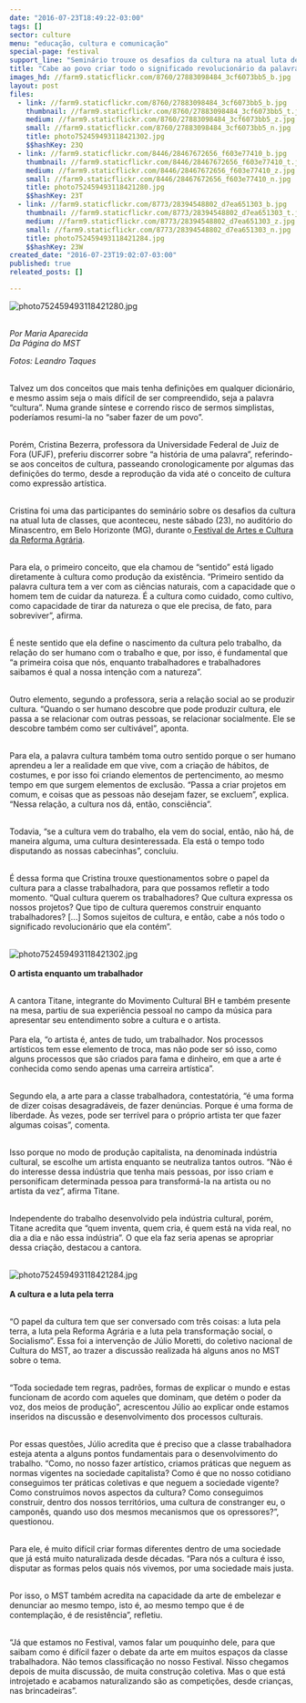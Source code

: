```yaml
---
date: "2016-07-23T18:49:22-03:00"
tags: []
sector: culture
menu: "educação, cultura e comunicação"
special-page: festival
support_line: "Seminário trouxe os desafios da cultura na atual luta de classes, durante o Festival de Artes e Cultura da Reforma Agrária."
title: "Cabe ao povo criar todo o significado revolucionário da palavra ‘Cultura’, afirmam debatedores"
images_hd: //farm9.staticflickr.com/8760/27883098484_3cf6073bb5_b.jpg
layout: post
files:
  - link: //farm9.staticflickr.com/8760/27883098484_3cf6073bb5_b.jpg
    thumbnail: //farm9.staticflickr.com/8760/27883098484_3cf6073bb5_t.jpg
    medium: //farm9.staticflickr.com/8760/27883098484_3cf6073bb5_z.jpg
    small: //farm9.staticflickr.com/8760/27883098484_3cf6073bb5_n.jpg
    title: photo752459493118421302.jpg
    $$hashKey: 23Q
  - link: //farm9.staticflickr.com/8446/28467672656_f603e77410_b.jpg
    thumbnail: //farm9.staticflickr.com/8446/28467672656_f603e77410_t.jpg
    medium: //farm9.staticflickr.com/8446/28467672656_f603e77410_z.jpg
    small: //farm9.staticflickr.com/8446/28467672656_f603e77410_n.jpg
    title: photo752459493118421280.jpg
    $$hashKey: 23T
  - link: //farm9.staticflickr.com/8773/28394548802_d7ea651303_b.jpg
    thumbnail: //farm9.staticflickr.com/8773/28394548802_d7ea651303_t.jpg
    medium: //farm9.staticflickr.com/8773/28394548802_d7ea651303_z.jpg
    small: //farm9.staticflickr.com/8773/28394548802_d7ea651303_n.jpg
    title: photo752459493118421284.jpg
    $$hashKey: 23W
created_date: "2016-07-23T19:02:07-03:00"
published: true
releated_posts: []

---
```

<p><img alt="photo752459493118421280.jpg" src="//farm9.staticflickr.com/8446/28467672656_f603e77410_b.jpg" /></p>

<p><br />
<em>Por Maria Aparecida<br />
Da P&aacute;gina do MST</em></p>

<p><em>Fotos: Leandro Taques</em></p>

<p><br />
Talvez um dos conceitos que mais tenha defini&ccedil;&otilde;es em qualquer dicion&aacute;rio, e mesmo assim seja o mais dif&iacute;cil de ser compreendido, seja a palavra &ldquo;cultura&rdquo;. Numa grande s&iacute;ntese e correndo risco de sermos simplistas, poder&iacute;amos resumi-la&nbsp;no &ldquo;saber fazer de um povo&rdquo;.&nbsp;</p>

<p><br />
Por&eacute;m,&nbsp;Cristina Bezerra, professora da Universidade Federal de Juiz de Fora (UFJF), preferiu&nbsp;discorrer sobre &ldquo;a hist&oacute;ria de uma palavra&rdquo;, referindo-se&nbsp;aos conceitos de cultura, passeando cronologicamente por algumas das defini&ccedil;&otilde;es do termo, desde a reprodu&ccedil;&atilde;o da vida at&eacute; o conceito de cultura como express&atilde;o art&iacute;stica.</p>

<p><br />
Cristina foi uma das participantes do semin&aacute;rio sobre os desafios da cultura na atual luta de classes, que aconteceu, neste s&aacute;bado (23), no audit&oacute;rio do Minascentro, em Belo Horizonte (MG), durante o<a href="http://www.mst.org.br/festival-da-reforma-agraria/" target="_blank"> Festival de Artes e Cultura da Reforma Agr&aacute;ria</a>.</p>

<p><br />
Para ela, o primeiro conceito, que ela chamou de &ldquo;sentido&rdquo; est&aacute; ligado diretamente &agrave; cultura como produ&ccedil;&atilde;o da exist&ecirc;ncia. &ldquo;Primeiro sentido da palavra cultura tem a ver com as ci&ecirc;ncias naturais, com a capacidade que o homem tem de cuidar da natureza. &Eacute; a cultura como cuidado, como cultivo, como capacidade de tirar da natureza o que ele precisa, de fato, para sobreviver&rdquo;, afirma.</p>

<p><br />
&Eacute; neste sentido que ela define o nascimento da cultura pelo trabalho, da rela&ccedil;&atilde;o do ser humano com o trabalho e que, por isso, &eacute; fundamental que &ldquo;a primeira coisa que n&oacute;s, enquanto trabalhadores e trabalhadores saibamos &eacute; qual a nossa inten&ccedil;&atilde;o com a natureza&rdquo;.</p>

<p><br />
Outro elemento, segundo a professora, seria a rela&ccedil;&atilde;o social ao se produzir cultura. &ldquo;Quando o ser humano descobre que pode produzir cultura, ele passa a se relacionar com outras pessoas, se relacionar socialmente.&nbsp;Ele se descobre tamb&eacute;m como ser cultiv&aacute;vel&rdquo;, aponta.</p>

<p><br />
Para ela, a palavra cultura tamb&eacute;m toma outro sentido porque o ser humano aprendeu a ler a realidade em que vive, com a cria&ccedil;&atilde;o de h&aacute;bitos, de costumes, e por isso foi criando elementos de pertencimento, ao mesmo tempo em que surgem elementos de exclus&atilde;o. &ldquo;Passa a criar projetos em comum, e coisas que as pessoas n&atilde;o desejam fazer, se excluem&rdquo;, explica. &ldquo;Nessa rela&ccedil;&atilde;o, a cultura nos d&aacute;, ent&atilde;o, consci&ecirc;ncia&rdquo;.</p>

<p><br />
Todavia, &ldquo;se a cultura vem do trabalho, ela vem do social, ent&atilde;o, n&atilde;o h&aacute;, de maneira alguma, uma cultura desinteressada. Ela est&aacute; o tempo todo disputando as nossas cabecinhas&rdquo;, concluiu.&nbsp;</p>

<p><br />
&Eacute; dessa forma que Cristina trouxe questionamentos sobre o papel da cultura para a classe trabalhadora, para que possamos refletir a todo momento. &ldquo;Qual cultura querem os trabalhadores? Que cultura expressa os nossos projetos? Que tipo de cultura queremos construir enquanto trabalhadores? [...] Somos sujeitos de cultura, e ent&atilde;o, cabe a n&oacute;s todo o significado revolucion&aacute;rio que ela cont&eacute;m&rdquo;.<br />
&nbsp;</p>

<p><img alt="photo752459493118421302.jpg" src="//farm9.staticflickr.com/8760/27883098484_3cf6073bb5_b.jpg" /><br />
<br />
<strong>O artista enquanto um trabalhador</strong></p>

<p><br />
A cantora Titane, integrante do Movimento Cultural BH e tamb&eacute;m presente na mesa, partiu de sua experi&ecirc;ncia pessoal no campo da m&uacute;sica para apresentar seu entendimento sobre a cultura e o artista.&nbsp;<br />
<br />
Para ela, &ldquo;o artista &eacute;, antes de tudo, um trabalhador. Nos processos art&iacute;sticos tem esse elemento de troca, mas n&atilde;o pode ser s&oacute; isso, como alguns processos que s&atilde;o criados para fama e dinheiro, em que a arte &eacute; conhecida como sendo apenas uma carreira art&iacute;stica&rdquo;.</p>

<p><br />
Segundo ela, a arte para a classe trabalhadora, contestat&oacute;ria, &ldquo;&eacute; uma forma de dizer coisas desagrad&aacute;veis, de fazer den&uacute;ncias. Porque &eacute; uma forma de liberdade. &Agrave;s vezes, pode ser terr&iacute;vel para o pr&oacute;prio artista ter que fazer algumas coisas&rdquo;, comenta.</p>

<p><br />
Isso porque no modo de produ&ccedil;&atilde;o capitalista, na denominada ind&uacute;stria cultural, se escolhe um artista enquanto se neutraliza tantos outros. &ldquo;N&atilde;o &eacute; do interesse dessa ind&uacute;stria que tenha mais pessoas, por isso criam e personificam determinada pessoa para transform&aacute;-la na artista ou no artista da vez&rdquo;, afirma Titane.&nbsp;</p>

<p><br />
Independente do trabalho desenvolvido pela ind&uacute;stria cultural, por&eacute;m, Titane acredita que &ldquo;quem inventa, quem cria, &eacute; quem est&aacute; na vida real, no dia a dia e n&atilde;o essa ind&uacute;stria&rdquo;. O que ela faz seria apenas se apropriar dessa cria&ccedil;&atilde;o, destacou a cantora.<br />
&nbsp;</p>

<p><img alt="photo752459493118421284.jpg" src="//farm9.staticflickr.com/8773/28394548802_d7ea651303_b.jpg" /><br />
<br />
<strong>A cultura e a luta pela terra</strong></p>

<p><br />
&ldquo;O papel da cultura tem que ser conversado com tr&ecirc;s coisas: a luta pela terra, a luta pela Reforma Agr&aacute;ria e a luta pela transforma&ccedil;&atilde;o social, o Socialismo&rdquo;. Essa foi a interven&ccedil;&atilde;o de J&uacute;lio Moretti, do coletivo nacional de Cultura do MST, ao trazer a discuss&atilde;o realizada h&aacute; alguns anos no MST sobre o tema.&nbsp;</p>

<p><br />
&ldquo;Toda sociedade tem regras, padr&otilde;es, formas de explicar o mundo e estas funcionam de acordo com aqueles que dominam, que det&eacute;m o poder da voz, dos meios de produ&ccedil;&atilde;o&rdquo;, acrescentou J&uacute;lio ao explicar onde estamos inseridos na discuss&atilde;o e desenvolvimento dos processos culturais.</p>

<p><br />
Por essas quest&otilde;es, J&uacute;lio acredita que &eacute; preciso que a classe trabalhadora esteja atenta a alguns pontos fundamentais para o desenvolvimento do trabalho. &ldquo;Como, no nosso fazer art&iacute;stico, criamos pr&aacute;ticas que neguem as normas vigentes na sociedade capitalista? Como &eacute; que no nosso cotidiano conseguimos ter pr&aacute;ticas coletivas e que neguem a sociedade vigente? Como constru&iacute;mos novos aspectos da cultura? Como conseguimos construir, dentro dos nossos territ&oacute;rios, uma cultura de constranger eu, o campon&ecirc;s, quando uso dos mesmos mecanismos que os opressores?&rdquo;, questionou.</p>

<p><br />
Para ele, &eacute; muito dif&iacute;cil criar formas diferentes dentro de uma sociedade que j&aacute; est&aacute; muito naturalizada desde d&eacute;cadas. &ldquo;Para n&oacute;s a cultura &eacute; isso, disputar as formas pelos quais n&oacute;s vivemos, por uma sociedade mais justa.</p>

<p><br />
Por isso, o MST tamb&eacute;m acredita na capacidade da arte de embelezar e denunciar ao mesmo tempo, isto &eacute;, ao mesmo tempo que &eacute; de contempla&ccedil;&atilde;o, &eacute; de resist&ecirc;ncia&rdquo;, refletiu.</p>

<p><br />
&ldquo;J&aacute; que estamos no Festival, vamos falar um pouquinho dele, para que saibam como &eacute; dif&iacute;cil fazer o debate da arte em muitos espa&ccedil;os da classe trabalhadora. N&atilde;o temos classifica&ccedil;&atilde;o no nosso Festival. Nisso chegamos depois de muita discuss&atilde;o, de muita constru&ccedil;&atilde;o coletiva. Mas o que est&aacute; introjetado e acabamos naturalizando s&atilde;o as competi&ccedil;&otilde;es, desde crian&ccedil;as, nas brincadeiras&rdquo;.</p>
